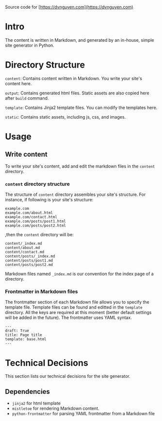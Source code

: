 Source code for [https://dvnguyen.com](https://dvnguyen.com)

# Intro
The content is written in Markdown, and generated by an in-house, simple site generator in Python.

# Directory Structure
`content`: Contains content written in Markdown. You write your site's content here.

`output`: Contains generated html files. Static assets are also copied here after `build` command.

`template`: Contains Jinja2 template files. You can modify the templates here.

`static`: Contains static assets, including js, css, and images.

# Usage
## Write content
To write your site's content, add and edit the markdown files in the `content` directory.

### `content` directory structure
The structure of `content` directory assembles your site's structure. For instance, if following is your site's structure:

```
example.com
example.com/about.html
example.com/contact.html
example.com/posts/post1.html
example.com/posts/post2.html
```

,then the `content` directory will be:

```
content/_index.md
content/about.md
content/contact.md
content/posts/_index.md
content/posts/post1.md
content/posts/post2.md
```

Markdown files named `_index.md` is our convention for the index page of a directory.

### Frontmatter in Markdown files
The frontmatter section of each Markdown file allows you to specify the template file. Template files can be found and editted in the `template` directory. All the keys are required at this moment (better default settings will be added in the future). The frontmatter uses YAML syntax.

```
---
draft: True
title: Page title
template: base.html
---

```

# Technical Decisions
This section lists our technical decisions for the site generator.

## Dependencies
- `jinja2` for html template
- `mistletoe` for rendering Markdown content.
- `python-frontmatter` for parsing YAML frontmatter from a Markdown file
